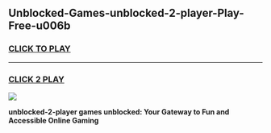 
## Unblocked-Games-unblocked-2-player-Play-Free-u006b
<h3>
<a href="https://premium76.site?title=unblocked-2-player&ref=23A">CLICK TO PLAY</a></h3>
<hr>

<h3>
<a href="https://premium76.site?title=unblocked-2-player&ref=23A">CLICK 2 PLAY</a>
  
</h3>

<a href="https://premium76.site?title=unblocked-2-player&ref=23A"><img src="https://clearcache.store/games.png"></a>


**unblocked-2-player games unblocked: Your Gateway to Fun and Accessible Online Gaming**
